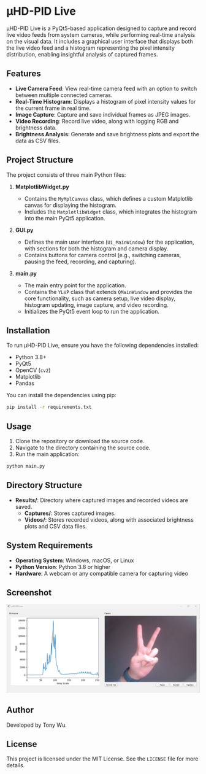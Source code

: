 # μHD-PID Live

μHD-PID Live is a PyQt5-based application designed to capture and record live video feeds from system cameras, while performing real-time analysis on the visual data. It includes a graphical user interface that displays both the live video feed and a histogram representing the pixel intensity distribution, enabling insightful analysis of captured frames.

## Features
- **Live Camera Feed**: View real-time camera feed with an option to switch between multiple connected cameras.
- **Real-Time Histogram**: Displays a histogram of pixel intensity values for the current frame in real time.
- **Image Capture**: Capture and save individual frames as JPEG images.
- **Video Recording**: Record live video, along with logging RGB and brightness data.
- **Brightness Analysis**: Generate and save brightness plots and export the data as CSV files.

## Project Structure
The project consists of three main Python files:

1. **MatplotlibWidget.py**
   - Contains the `MyMplCanvas` class, which defines a custom Matplotlib canvas for displaying the histogram.
   - Includes the `MatplotlibWidget` class, which integrates the histogram into the main PyQt5 application.

2. **GUI.py**
   - Defines the main user interface (`Ui_MainWindow`) for the application, with sections for both the histogram and camera display.
   - Contains buttons for camera control (e.g., switching cameras, pausing the feed, recording, and capturing).

3. **main.py**
   - The main entry point for the application.
   - Contains the `YLVP` class that extends `QMainWindow` and provides the core functionality, such as camera setup, live video display, histogram updating, image capture, and video recording.
   - Initializes the PyQt5 event loop to run the application.

## Installation
To run μHD-PID Live, ensure you have the following dependencies installed:

- Python 3.8+
- PyQt5
- OpenCV (`cv2`)
- Matplotlib
- Pandas

You can install the dependencies using pip:

```sh
pip install -r requirements.txt
```

## Usage
1. Clone the repository or download the source code.
2. Navigate to the directory containing the source code.
3. Run the main application:

```sh
python main.py
```

## Directory Structure
- **Results/**: Directory where captured images and recorded videos are saved.
  - **Captures/**: Stores captured images.
  - **Videos/**: Stores recorded videos, along with associated brightness plots and CSV data files.

## System Requirements
- **Operating System**: Windows, macOS, or Linux
- **Python Version**: Python 3.8 or higher
- **Hardware**: A webcam or any compatible camera for capturing video

## Screenshot
![Application Screenshot](demo/screenshot.png)

## Author
Developed by Tony Wu.

## License
This project is licensed under the MIT License. See the `LICENSE` file for more details.

